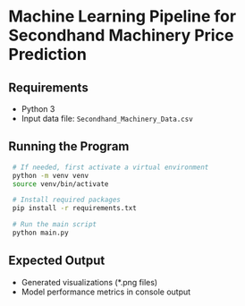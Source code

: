 # Machine Learning Pipeline for Secondhand Machinery Price Prediction

## Requirements
- Python 3
- Input data file: `Secondhand_Machinery_Data.csv`

## Running the Program
   ```bash
    # If needed, first activate a virtual environment
    python -m venv venv
    source venv/bin/activate

    # Install required packages
    pip install -r requirements.txt 

    # Run the main script
    python main.py
   ```

## Expected Output
- Generated visualizations (*.png files)
- Model performance metrics in console output